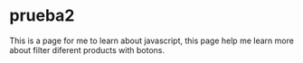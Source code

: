 # prueba2
This is a page for me to learn about javascript, this page help me learn more about filter diferent products with botons.
